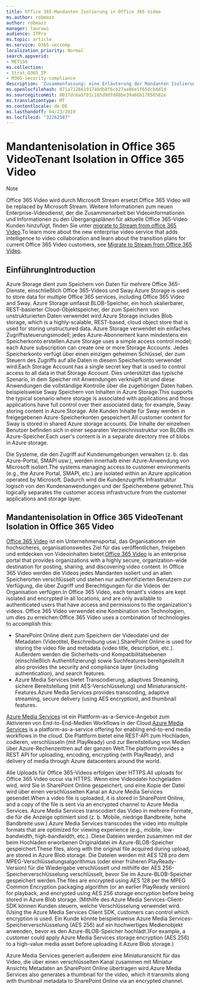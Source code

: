 ```yaml
---
title: Office 365-Mandanten Isolierung in Office 365 Video
ms.author: robmazz
author: robmazz
manager: laurawi
audience: ITPro
ms.topic: article
ms.service: O365-seccomp
localization_priority: Normal
search.appverid:
- MET150
ms.collection:
- Strat_O365_IP
- M365-security-compliance
description: 'Zusammenfassung: eine Erläuterung der Mandanten Isolierung in Office 365 Video.'
ms.openlocfilehash: 071a71266191748db8f6cb27ae86e1f65dcb4d1d
ms.sourcegitcommit: 0017dc6a5f81c165d9dfd88be39a6bb17856582e
ms.translationtype: MT
ms.contentlocale: de-DE
ms.lasthandoff: 04/23/2019
ms.locfileid: "32262587"
---
```

# <a name="tenant-isolation-in-office-365-video"></a><span data-ttu-id="8e624-103">Mandantenisolation in Office 365 Video</span><span class="sxs-lookup"><span data-stu-id="8e624-103">Tenant Isolation in Office 365 Video</span></span>

> [!NOTE]
> <span data-ttu-id="8e624-104">Office 365 Video wird durch Microsoft Stream ersetzt.</span><span class="sxs-lookup"><span data-stu-id="8e624-104">Office 365 Video will be replaced by Microsoft Stream.</span></span> <span data-ttu-id="8e624-105">Weitere Informationen zum neuen Enterprise-Videodienst, der die Zusammenarbeit bei Videoinformationen und Informationen zu den Übergangsplänen für aktuelle Office 365-Video Kunden hinzufügt, finden Sie unter [migrate to Stream from office 365 Video](https://docs.microsoft.com/stream/).</span><span class="sxs-lookup"><span data-stu-id="8e624-105">To learn more about the new enterprise video service that adds intelligence to video collaboration and learn about the transition plans for current Office 365 Video customers, see [Migrate to Stream from Office 365 Video](https://docs.microsoft.com/stream/).</span></span>

## <a name="introduction"></a><span data-ttu-id="8e624-106">Einführung</span><span class="sxs-lookup"><span data-stu-id="8e624-106">Introduction</span></span>
<span data-ttu-id="8e624-107">Azure Storage dient zum Speichern von Daten für mehrere Office 365-Dienste, einschließlich Office 365-Videos und Sway.</span><span class="sxs-lookup"><span data-stu-id="8e624-107">Azure Storage is used to store data for multiple Office 365 services, including Office 365 Video and Sway.</span></span> <span data-ttu-id="8e624-108">Azure Storage umfasst BLOB-Speicher, ein hoch skalierbarer, REST-basierter Cloud-Objektspeicher, der zum Speichern von unstrukturierten Daten verwendet wird.</span><span class="sxs-lookup"><span data-stu-id="8e624-108">Azure Storage includes Blob storage, which is a highly-scalable, REST-based, cloud object store that is used for storing unstructured data.</span></span> <span data-ttu-id="8e624-109">Azure Storage verwendet ein einfaches Zugriffssteuerungsmodell; jedes Azure-Abonnement kann mindestens ein Speicherkonto erstellen.</span><span class="sxs-lookup"><span data-stu-id="8e624-109">Azure Storage uses a simple access control model; each Azure subscription can create one or more Storage Accounts.</span></span> <span data-ttu-id="8e624-110">Jedes Speicherkonto verfügt über einen einzigen geheimen Schlüssel, der zum Steuern des Zugriffs auf alle Daten in diesem Speicherkonto verwendet wird.</span><span class="sxs-lookup"><span data-stu-id="8e624-110">Each Storage Account has a single secret key that is used to control access to all data in that Storage Account.</span></span> <span data-ttu-id="8e624-111">Dies unterstützt das typische Szenario, in dem Speicher mit Anwendungen verknüpft ist und diese Anwendungen die vollständige Kontrolle über die zugehörigen Daten haben. beispielsweise Sway Speichern von Inhalten in Azure Storage.</span><span class="sxs-lookup"><span data-stu-id="8e624-111">This supports the typical scenario where storage is associated with applications and those applications have full control over their associated data; for example, Sway storing content in Azure Storage.</span></span> <span data-ttu-id="8e624-112">Alle Kunden Inhalte für Sway werden in freigegebenen Azure-Speicherkonten gespeichert.</span><span class="sxs-lookup"><span data-stu-id="8e624-112">All customer content for Sway is stored in shared Azure storage accounts.</span></span> <span data-ttu-id="8e624-113">Die Inhalte der einzelnen Benutzer befinden sich in einer separaten Verzeichnisstruktur von BLOBs im Azure-Speicher.</span><span class="sxs-lookup"><span data-stu-id="8e624-113">Each user's content is in a separate directory tree of blobs in Azure storage.</span></span>

<span data-ttu-id="8e624-114">Die Systeme, die den Zugriff auf Kundenumgebungen verwalten (z. b. das Azure-Portal, SMAPI usw.), werden innerhalb einer Azure-Anwendung von Microsoft isoliert.</span><span class="sxs-lookup"><span data-stu-id="8e624-114">The systems managing access to customer environments (e.g., the Azure Portal, SMAPI, etc.) are isolated within an Azure application operated by Microsoft.</span></span> <span data-ttu-id="8e624-115">Dadurch wird die Kundenzugriffs Infrastruktur logisch von den Kundenanwendungen und der Speicherebene getrennt.</span><span class="sxs-lookup"><span data-stu-id="8e624-115">This logically separates the customer access infrastructure from the customer applications and storage layer.</span></span>

## <a name="tenant-isolation-in-office-365-video"></a><span data-ttu-id="8e624-116">Mandantenisolation in Office 365 Video</span><span class="sxs-lookup"><span data-stu-id="8e624-116">Tenant Isolation in Office 365 Video</span></span>
<span data-ttu-id="8e624-117">[Office 365 Video](https://support.office.com/article/Meet-Office-365-Video-ca1cc1a9-a615-46e1-b6a3-40dbd99939a6) ist ein Unternehmensportal, das Organisationen ein hochsicheres, organisationsweites Ziel für das veröffentlichen, freigeben und entdecken von Videoinhalten bietet.</span><span class="sxs-lookup"><span data-stu-id="8e624-117">[Office 365 Video](https://support.office.com/article/Meet-Office-365-Video-ca1cc1a9-a615-46e1-b6a3-40dbd99939a6) is an enterprise portal that provides organizations with a highly secure, organization-wide destination for posting, sharing, and discovering video content.</span></span> <span data-ttu-id="8e624-118">In Office 365 Video werden die Videos jedes Mandanten isoliert und an allen Speicherorten verschlüsselt und stehen nur authentifizierten Benutzern zur Verfügung, die über Zugriff und Berechtigungen für die Videos der Organisation verfügen.</span><span class="sxs-lookup"><span data-stu-id="8e624-118">In Office 365 Video, each tenant's videos are kept isolated and encrypted in all locations, and are only available to authenticated users that have access and permissions to the organization's videos.</span></span> <span data-ttu-id="8e624-119">Office 365 Video verwendet eine Kombination von Technologien, um dies zu erreichen:</span><span class="sxs-lookup"><span data-stu-id="8e624-119">Office 365 Video uses a combination of technologies to accomplish this:</span></span>
- <span data-ttu-id="8e624-120">SharePoint Online dient zum Speichern der Videodatei und der Metadaten (Videotitel, Beschreibung usw.).</span><span class="sxs-lookup"><span data-stu-id="8e624-120">SharePoint Online is used for storing the video file and metadata (video title, description, etc.).</span></span> <span data-ttu-id="8e624-121">Außerdem werden die Sicherheits-und Kompatibilitätsebenen (einschließlich Authentifizierung) sowie Suchfeatures bereitgestellt.</span><span class="sxs-lookup"><span data-stu-id="8e624-121">It also provides the security and compliance layer (including authentication), and search features.</span></span>
- <span data-ttu-id="8e624-122">Azure Media Services bietet Transcodierung, adaptives Streaming, sichere Bereitstellung (mit AES-Verschlüsselung) und Miniaturansicht-Features.</span><span class="sxs-lookup"><span data-stu-id="8e624-122">Azure Media Services provides transcoding, adaptive streaming, secure delivery (using AES encryption), and thumbnail features.</span></span>

<span data-ttu-id="8e624-123">[Azure Media Services](https://azure.microsoft.com/services/media-services/) ist ein Plattform-as-a-Service-Angebot zum Aktivieren von End-to-End-Medien Workflows in der Cloud.</span><span class="sxs-lookup"><span data-stu-id="8e624-123">[Azure Media Services](https://azure.microsoft.com/services/media-services/) is a platform-as-a-service offering for enabling end-to-end media workflows in the cloud.</span></span> <span data-ttu-id="8e624-124">Die Plattform bietet eine REST-API zum Hochladen, codieren, verschlüsseln (mit PlayReady) und zur Bereitstellung von Medien über Azure-Rechenzentren auf der ganzen Welt.</span><span class="sxs-lookup"><span data-stu-id="8e624-124">The platform provides a REST API for uploading, encoding, encrypting (with PlayReady), and delivery of media through Azure datacenters around the world.</span></span>

<span data-ttu-id="8e624-125">Alle Uploads für Office 365-Videos erfolgen über HTTPS.</span><span class="sxs-lookup"><span data-stu-id="8e624-125">All uploads for Office 365 Video occur via HTTPS.</span></span> <span data-ttu-id="8e624-126">Wenn eine Videodatei hochgeladen wird, wird Sie in SharePoint Online gespeichert, und eine Kopie der Datei wird über einen verschlüsselten Kanal an Azure Media Services gesendet.</span><span class="sxs-lookup"><span data-stu-id="8e624-126">When a video file is uploaded, it is stored in SharePoint Online, and a copy of the file is sent via an encrypted channel to Azure Media Services.</span></span> <span data-ttu-id="8e624-127">Azure Media Services transcodiert das Video in mehrere Formate, die für die Anzeige optimiert sind (z. b. Mobile, niedrige Bandbreite, hohe Bandbreite usw.).</span><span class="sxs-lookup"><span data-stu-id="8e624-127">Azure Media Services transcodes the video into multiple formats that are optimized for viewing experience (e.g., mobile, low-bandwidth, high-bandwidth, etc.).</span></span> <span data-ttu-id="8e624-128">Diese Dateien werden zusammen mit der beim Hochladen erworbenen Originaldatei im Azure-BLOB-Speicher gespeichert.</span><span class="sxs-lookup"><span data-stu-id="8e624-128">These files, along with the original file acquired during upload, are stored in Azure Blob storage.</span></span> <span data-ttu-id="8e624-129">Die Dateien werden mit AES 128 pro dem MPEG-Verschlüsselungsalgorithmus (oder einer früheren PlayReady-Version) für die Wiedergabe verschlüsselt und mithilfe der AES 256-Speicherverschlüsselung verschlüsselt, bevor Sie im Azure-BLOB-Speicher gespeichert werden.</span><span class="sxs-lookup"><span data-stu-id="8e624-129">The files are encrypted using AES 128 per the MPEG Common Encryption packaging algorithm (or an earlier PlayReady version) for playback, and encrypted using AES 256 storage encryption before being stored in Azure Blob storage.</span></span> <span data-ttu-id="8e624-130">(Mithilfe des Azure Media Services-Client-SDK können Kunden steuern, welche Verschlüsselung verwendet wird.</span><span class="sxs-lookup"><span data-stu-id="8e624-130">(Using the Azure Media Services Client SDK, customers can control which encryption is used.</span></span> <span data-ttu-id="8e624-131">Ein Kunde könnte beispielsweise Azure Media Services-Speicherverschlüsselung (AES 256) auf ein hochwertiges Medienobjekt anwenden, bevor es den Azure-BLOB-Speicher hochlädt.)</span><span class="sxs-lookup"><span data-stu-id="8e624-131">For example, a customer could apply Azure Media Services storage encryption (AES 256) to a high-value media asset before uploading it Azure Blob storage.)</span></span>

<span data-ttu-id="8e624-132">Azure Media Services generiert außerdem eine Miniaturansicht für das Video, die über einen verschlüsselten Kanal zusammen mit Miniatur Ansichts Metadaten an SharePoint Online übertragen wird.</span><span class="sxs-lookup"><span data-stu-id="8e624-132">Azure Media Services also generates a thumbnail for the video, which it transmits along with thumbnail metadata to SharePoint Online via an encrypted channel.</span></span>
